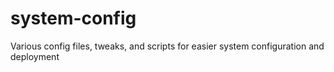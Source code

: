 # system-config
Various config files, tweaks, and scripts for easier system configuration and deployment 
